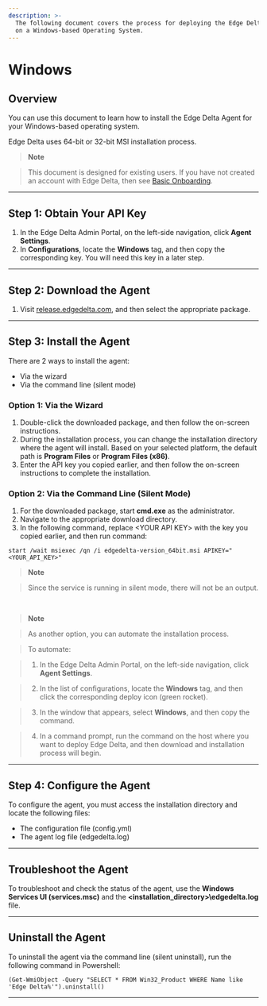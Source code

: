 ```yaml
---
description: >-
  The following document covers the process for deploying the Edge Delta service
  on a Windows-based Operating System.
---
```


# Windows

## Overview

You can use this document to learn how to install the Edge Delta Agent for your Windows-based operating system.

Edge Delta uses 64-bit or 32-bit MSI installation process.

> **Note**

> This document is designed for existing users. If you have not created an account with Edge Delta, then see [Basic Onboarding](./basic-onboarding.md).

***

## Step 1: Obtain Your API Key

1. In the Edge Delta Admin Portal, on the left-side navigation, click **Agent Settings**.
2. In **Configurations**, locate the **Windows** tag, and then copy the corresponding key. You will need this key in a later step.

***

## Step 2: Download the Agent

1. Visit [release.edgedelta.com](https://release.edgedelta.com/), and then select the appropriate package.

***

## Step 3: Install the Agent

There are 2 ways to install the agent:

  * Via the wizard
  * Via the command line (silent mode)

### Option 1: Via the Wizard

1. Double-click the downloaded package, and then follow the on-screen instructions.
2. During the installation process, you can change the installation directory where the agent will install. Based on your selected platform, the default path is **Program Files** or **Program Files \(x86\)**.
3. Enter the API key you copied earlier, and then follow the on-screen instructions to complete the installation.


### Option 2: Via the Command Line (Silent Mode)


1. For the downloaded package, start **cmd.exe** as the administrator.
2. Navigate to the appropriate download directory.
3. In the following command, replace &lt;YOUR API KEY&gt; with the key you copied earlier, and then run command:

```text
start /wait msiexec /qn /i edgedelta-version_64bit.msi APIKEY="<YOUR_API_KEY>"
```
> **Note**

> Since the service is running in silent mode, there will not be an output.

<br>

> **Note**

> As another option, you can automate the installation process.

> To automate:

> 1. In the Edge Delta Admin Portal, on the left-side navigation, click **Agent Settings**.

> 2. In the list of configurations, locate the **Windows** tag, and then click the corresponding deploy icon (green rocket).

> 3. In the window that appears, select **Windows**, and then copy the command.

> 4. In a command prompt, run the command on the host where you want to deploy Edge Delta, and then download and installation process will begin.

***

## Step 4: Configure the Agent

To configure the agent, you must access the installation directory and locate the following files:

  * The configuration file \(config.yml\)
  * The agent log file \(edgedelta.log\)

***

## Troubleshoot the Agent

To troubleshoot and check the status of the agent, use the **Windows Services UI \(services.msc\)** and the **&lt;installation\_directory&gt;\edgedelta.log** file.


***

## Uninstall the Agent

To uninstall the agent via the command line (silent uninstall), run the following command in Powershell:

```text
(Get-WmiObject -Query "SELECT * FROM Win32_Product WHERE Name like 'Edge Delta%'").uninstall()
```

***
